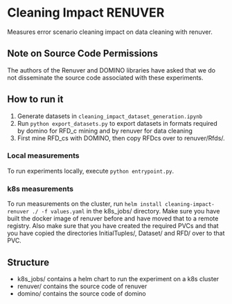 # Cleaning Impact RENUVER

Measures error scenario cleaning impact on data cleaning with renuver.

## Note on Source Code Permissions

The authors of the Renuver and DOMINO libraries have asked that we do not disseminate the source code associated with these experiments.


## How to run it

1. Generate datasets in `cleaning_impact_dataset_generation.ipynb`
1. Run `python export_datasets.py` to export datasets in formats required by domino for RFD_c mining and by renuver for data cleaning
1. First mine RFD_cs with DOMINO, then copy RFDcs over to renuver/Rfds/.

### Local measurements
To run experiments locally, execute `python entrypoint.py`.

### k8s measurements 
To run measurements on the cluster, run `helm install cleaning-impact-renuver ./ -f values.yaml` in the k8s_jobs/ directory.
Make sure you have built the docker image of renuver before and have moved that to a remote registry.
Also make sure that you have created the required PVCs and that you have copied the directories InitialTuples/, Dataset/ and RFD/ over to that PVC.

## Structure

- k8s_jobs/ contains a helm chart to run the experiment on a k8s cluster
- renuver/ contains the source code of renuver
- domino/ contains the source code of domino
